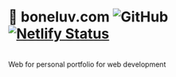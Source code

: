 # 🚀 boneluv.com ![GitHub](https://img.shields.io/github/license/lboneluv/boneluv) [![Netlify Status](https://api.netlify.com/api/v1/badges/fb51066e-2efa-4115-8491-765c5e795a6a/deploy-status)](https://app.netlify.com/sites/boneluv/deploys)
<br>
Web for personal portfolio for web development
